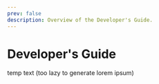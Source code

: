 ```yaml
---
prev: false
description: Overview of the Developer's Guide.
---
```


# Developer's Guide

temp text (too lazy to generate lorem ipsum)